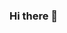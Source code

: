 ### Hi there 👋

<!--
**Murgates/Murgates** is a ✨ _special_ ✨ repository because its `README.md` (this file) appears on your GitHub profile.

Here are some ideas to get you started:

- 🔭 I’m currently working on ... Chatbots
- 🌱 I’m currently learning ... NLP - Transformers
- 👯 I’m looking to collaborate on ...
- 🤔 I’m looking for help with ...
- 💬 Ask me about ...Chatbots, NLP
- 📫 How to reach me: ...
- 😄 Pronouns: ...
- ⚡ Fun fact: ...
-->
